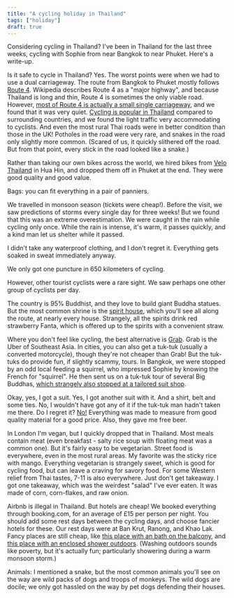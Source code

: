 ```yaml
---
title: "A cycling holiday in Thailand"
tags: ["holiday"]
draft: true
---
```


Considering cycling in Thailand?
I've been in Thailand for the last three weeks,
cycling with Sophie from near Bangkok to near Phuket.
Here's a write-up.

Is it safe to cycle in Thailand?
Yes.
The worst points were 
when we had to use a dual carriageway.
The route from Bangkok to Phuket
mostly follows [Route 4](https://en.wikipedia.org/wiki/Phet_Kasem_Road).
Wikipedia describes Route 4 as a "major highway",
and because Thailand is long and thin,
Route 4 is sometimes the only viable road.
However,
[most of Route 4 is actually a small single carriageway](https://www.google.co.uk/maps/@9.6976737,98.5745294,3a,75y,191.37h,71.24t/data=!3m6!1e1!3m4!1sqv3tPbYtlqNiYEsqodYG7A!2e0!7i13312!8i6656),
and we found that it was very quiet.
[Cycling is popular in Thailand](https://www.strava.com/heatmap#4.01/99.78005/18.03350/hot/ride)
compared to  surrounding countries,
and we found the light traffic very accommodating to cyclists.
And even the most rural Thai roads
were in better condition than those in the UK!
Potholes in the road were very rare,
and snakes in the road only slightly more common.
(Scared of us, it quickly slithered off the road.
But from that point, 
every stick in the road looked like a snake.)

Rather than taking our own bikes across the world,
we hired bikes from [Velo Thailand](https://www.velothailand.com/) in Hua Hin,
and dropped them off in Phuket at the end.
They were good quality and good value.

Bags:
you can fit everything in a pair of panniers.

We travelled in monsoon season
(tickets were cheap!).
Before the visit,
we saw predictions of storms every single day for three weeks!
But we found that this was an extreme overestimation.
We were caught in the rain while cycling only once.
While the rain is intense,
it's warm, it passes quickly,
and a kind man let us shelter while it passed.

I didn't take any waterproof clothing,
and I don't regret it.
Everything gets soaked in sweat immediately anyway.

We only got one puncture in 650 kilometers of cycling.

However, other tourist cyclists were a rare sight.
We saw perhaps one other group of cyclists per day.

The country is 95% Buddhist,
and they love to build giant Buddha statues.
But the most common shrine is the [spirit house](https://en.wikipedia.org/wiki/Spirit_house),
which you'll see all along the route, at nearly every house.
Strangely,
all the spirits drink red strawberry Fanta,
which is offered up to the spirits with a convenient straw.

Where you don't feel like cycling,
the best alternative is [Grab](https://www.grab.com/).
Grab is the Uber of Southeast Asia.
In cities, you can also get a tuk-tuk
(usually a converted motorcycle),
though they're not cheaper than Grab!
But the tuk-tuks do provide fun, if slightly scammy, tours.
In Bangkok, we were stopped by an odd local feeding a squirrel,
who impressed Sophie by knowing the French for "squirrel".
He then sent us on a tuk-tuk tour of several Big Buddhas,
[which strangely also stopped at a tailored suit shop](https://onemileatatime.com/all-tuk-tuks-lead-to-the-tailor-shop/).

Okay, yes, I got a suit.
Yes, I got another suit with it.
And a shirt, belt and some ties.
No, I wouldn't have got any of it if the tuk-tuk man hadn't taken me there.
Do I regret it?
[No!](https://goo.gl/maps/C51grh2XGVX9335E7)
Everything was made to measure from good quality material for a good price.
Also, they gave me free beer.

In London I'm vegan,
but I quickly dropped that in Thailand.
Most meals contain meat (even breakfast - salty rice soup with floating meat was a common one).
But it's fairly easy to be vegetarian.
Street food is everywhere,
even in the most rural areas.
My favorite was the sticky rice with mango.
Everything vegetarian is strangely sweet,
which is good for cycling food,
but can leave a craving for savory food.
For some Western relief from Thai tastes,
7-11 is also everywhere.
Just don't get takeaway.
I got one takeaway, 
which was the weirdest "salad" I've ever eaten.
It was made of corn, corn-flakes, and raw onion.

Airbnb is illegal in Thailand.
But hotels are cheap!
We booked everything through booking.com,
for an average of £15 per person per night.
You should add some rest days between the cycling days,
and choose fancier hotels for these.
Our rest days were at Ban Krut, Ranong, and Khao Lak.
Fancy places are still cheap,
like [this place with an bath on the balcony](https://www.booking.com/hotel/th/la-vela-khao-lak.en-gb.html),
and [this place with an enclosed shower outdoors](https://www.booking.com/hotel/th/elixir-resort-koh-yao.en-gb.html).
(Washing outdoors sounds like poverty,
but it's actually fun;
particularly showering during a warm monsoon storm.)

Animals:
I mentioned a snake,
but the most common animals you'll see on the way 
are wild packs of dogs 
and troops of monkeys.
The wild dogs are docile;
we only got hassled on the way by pet dogs defending their houses.
